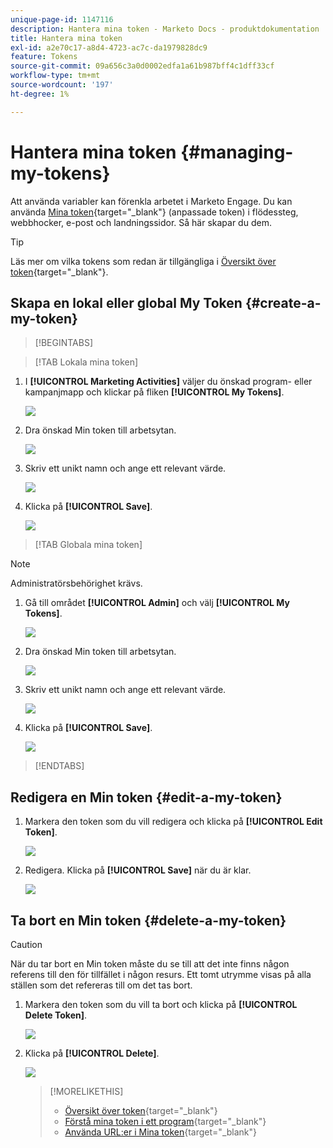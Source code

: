 ```yaml
---
unique-page-id: 1147116
description: Hantera mina token - Marketo Docs - produktdokumentation
title: Hantera mina token
exl-id: a2e70c17-a8d4-4723-ac7c-da1979828dc9
feature: Tokens
source-git-commit: 09a656c3a0d0002edfa1a61b987bff4c1dff33cf
workflow-type: tm+mt
source-wordcount: '197'
ht-degree: 1%

---
```


# Hantera mina token {#managing-my-tokens}

Att använda variabler kan förenkla arbetet i Marketo Engage. Du kan använda [Mina token](/help/marketo/product-docs/core-marketo-concepts/programs/tokens/understanding-my-tokens-in-a-program.md){target="_blank"} (anpassade token) i flödessteg, webbhocker, e-post och landningssidor. Så här skapar du dem.

>[!TIP]
>
>Läs mer om vilka tokens som redan är tillgängliga i [Översikt över token](/help/marketo/product-docs/demand-generation/landing-pages/personalizing-landing-pages/tokens-overview.md){target="_blank"}.

## Skapa en lokal eller global My Token {#create-a-my-token}

>[!BEGINTABS]

>[!TAB Lokala mina token]

1. I **[!UICONTROL Marketing Activities]** väljer du önskad program- eller kampanjmapp och klickar på fliken **[!UICONTROL My Tokens]**.

   ![](assets/create-a-local-my-token-1.png)

1. Dra önskad Min token till arbetsytan.

   ![](assets/create-a-local-my-token-2.png)

1. Skriv ett unikt namn och ange ett relevant värde.

   ![](assets/create-a-local-my-token-3.png)

1. Klicka på **[!UICONTROL Save]**.

   ![](assets/create-a-local-my-token-4.png)

>[!TAB Globala mina token]

>[!NOTE]
>
>Administratörsbehörighet krävs.

1. Gå till området **[!UICONTROL Admin]** och välj **[!UICONTROL My Tokens]**.

   ![](assets/create-a-global-my-token-1.png)

1. Dra önskad Min token till arbetsytan.

   ![](assets/create-a-global-my-token-2.png)

1. Skriv ett unikt namn och ange ett relevant värde.

   ![](assets/create-a-global-my-token-3.png)

1. Klicka på **[!UICONTROL Save]**.

   ![](assets/create-a-global-my-token-4.png)

>[!ENDTABS]

## Redigera en Min token {#edit-a-my-token}

1. Markera den token som du vill redigera och klicka på **[!UICONTROL Edit Token]**.

   ![](assets/edit-a-my-token-1.png)

1. Redigera. Klicka på **[!UICONTROL Save]** när du är klar.

   ![](assets/edit-a-my-token-2.png)

## Ta bort en Min token {#delete-a-my-token}

>[!CAUTION]
>
>När du tar bort en Min token måste du se till att det inte finns någon referens till den för tillfället i någon resurs. Ett tomt utrymme visas på alla ställen som det refereras till om det tas bort.

1. Markera den token som du vill ta bort och klicka på **[!UICONTROL Delete Token]**.

   ![](assets/delete-a-my-token-1.png)

1. Klicka på **[!UICONTROL Delete]**.

   ![](assets/delete-a-my-token-2.png)

   >[!MORELIKETHIS]
   >
   >* [Översikt över token](/help/marketo/product-docs/demand-generation/landing-pages/personalizing-landing-pages/tokens-overview.md){target="_blank"}
   >* [Förstå mina token i ett program](/help/marketo/product-docs/core-marketo-concepts/programs/tokens/understanding-my-tokens-in-a-program.md){target="_blank"}
   >* [Använda URL:er i Mina token](/help/marketo/product-docs/email-marketing/general/using-tokens/using-urls-in-my-tokens.md){target="_blank"}
